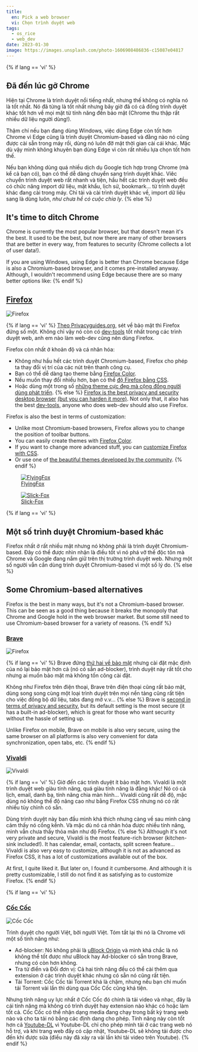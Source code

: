 ```yaml
---
title:
  en: Pick a web browser
  vi: Chọn trình duyệt web
tags:
  - os_rice
  - web_dev
date: 2023-01-30
image: https://images.unsplash.com/photo-1606908486836-c15087e04817
---
```


{% if lang == 'vi' %}
  ## Đã đến lúc gỡ Chrome

  Hiện tại Chrome là trình duyệt nổi tiếng nhất, nhưng thế không có nghĩa nó là tốt nhất. Nó đã từng là tốt nhất nhưng bây giờ đã có cả đống trình duyệt khác tốt hơn về mọi mặt từ tính năng đến bảo mật (Chrome thu thập rất nhiều dữ liệu người dùng!).

  Thậm chí nếu bạn đang dùng Windows, việc dùng Edge còn tốt hơn Chrome vì Edge cũng là trình duyệt Chromium-based và đằng nào nó cũng được cài sẵn trong máy rồi, dùng nó luôn đỡ mật thời gian cài cái khác. Mặc dù vậy mình không khuyên bạn dùng Edge vì còn rất nhiều lựa chọn tốt hơn thế.

  Nếu bạn không dùng quá nhiều dịch dụ Google tích hợp trong Chrome (mà kể cả bạn có), bạn có thể dễ dàng chuyển sang trình duyệt khác. Viêc chuyển trình duyệt web rất nhanh và tiện, hầu hết các trình duyệt web đều có chức năng import dữ liệu, mật khẩu, lịch sử, bookmark... từ trình duyệt khác đang cài trong máy. Chỉ tải và cài trình duyệt khác về, import dữ liệu sang là dùng luôn, _như chưa hề có cuộc chia ly_.
{% else %}
  ## It's time to ditch Chrome

  Chrome is currently the most popular browser, but that doesn't mean it's the best. It used to be the best, but now there are many of other browsers that are better in every way, from features to security (Chrome collects a lot of user data!).

  If you are using Windows, using Edge is better than Chrome because Edge is also a Chromium-based browser, and it comes pre-installed anyway. Although, I wouldn't recommend using Edge because there are so many better options like:
{% endif %}

## [Firefox](https://www.mozilla.org/firefox/new)

![Firefox](https://i.imgur.com/8HtSanJ.webp)

{% if lang == 'vi' %}
  [Theo Privacyguides.org](https://www.privacyguides.org/desktop-browsers/#firefox), sét về bảo mật thì Firefox đứng số một. Không chỉ vậy nó còn có [dev-tools](https://youtu.be/a-V8GFtwjos) tốt nhất trong các trình duyệt web, anh em nào làm web-dev cũng nên dùng Firefox.

  Firefox còn nhất ở khoản độ và cá nhân hóa:
  - Không như hầu hết các trình duyệt Chromium-based, Firefox cho phép ta thay đổi vị trí của các nút trên thanh công cụ.
  - Bạn có thể dễ dàng tạo theme bằng [Firefox Color](https://color.firefox.com).
  - Nếu muốn thay đổi nhiều hơn, bạn có thể [độ Firefox bằng CSS](https://www.reddit.com/r/firefox/wiki/userchrome).
  - Hoặc dùng một trong số [những theme cực đẹp mà cộng đồng người dùng phát triển](https://github.com/topics/userchrome).
{% else %}
  [Firefox is the best privacy and security desktop browser](https://www.privacyguides.org/desktop-browsers/#firefox) [(but you can harden it more)](https://www.privacyguides.org/desktop-browsers/#recommended-configuration). Not only that, it also has the best [dev-tools](https://youtu.be/a-V8GFtwjos), anyone who does web-dev should also use Firefox.

  Firefox is also the best in terms of customization:
  - Unlike most Chromium-based browsers, Firefox allows you to change the position of toolbar buttons.
  - You can easily create themes with [Firefox Color](https://color.firefox.com).
  - If you want to change more advanced stuff, you can [customize Firefox with CSS](https://www.reddit.com/r/firefox/wiki/userchrome).
  - Or use one of [the beautiful themes developed by the community](https://github.com/topics/userchrome).
{% endif %}

<a href="https://github.com/akshat46/FlyingFox">
  <figure>
    <img
      class="w-full"
      src="https://raw.githubusercontent.com/akshat46/FlyingFox/master/img/demo-hover.gif"
      alt="FlyingFox"
    />
    <figcaption class="text-center">FlyingFox</figcaption>
  </figure>
</a>

<a href="https://github.com/Etesam913/slick-fox">
  <figure>
    <img
      class="w-full"
      src="https://i.imgur.com/h4DxrhC.gif"
      alt="Slick-Fox"
    />
    <figcaption class="text-center">Slick-Fox</figcaption>
  </figure>
</a>

{% if lang == 'vi' %}
  ## Một số trình duyệt Chromium-based khác

  Firefox nhất ở rất nhiều mặt nhưng nó không phải là trình duyệt Chromium-based. Đây có thể được nhìn nhận là điều tốt vì nó phá vỡ thế độc tôn mà Chrome và Google đang nắm giữ trên thị trường trình duyệt web. Nhưng một số người vẫn cần dùng trình duyệt Chromium-based vì một số lý do.
{% else %}
  ## Some Chromium-based alternatives

  Firefox is the best in many ways, but it's not a Chromium-based browser. This can be seen as a good thing because it breaks the monopoly that Chrome and Google hold in the web browser market. But some still need to use Chromium-based browser for a variety of reasons.
{% endif %}

### [Brave](https://brave.com)

![Firefox](https://i.imgur.com/ba0rBQ6.webp)

{% if lang == 'vi' %}
  Brave đứng [thứ hai về bảo mật](https://www.privacyguides.org/desktop-browsers/#brave) nhưng cài đặt mặc định của nó lại bảo mật hơn cả (nó có sẵn ad-blocker), trình duyệt này rất tốt cho nhưng ai muốn bảo mật mà không tốn công cài đặt.

  Không như Firefox trên điện thoại, Brave trên điện thoại cũng rất bảo mật, dùng song song cùng một loại trình duyệt trên mọi nền tảng cũng rất tiện cho việc đồng bộ dữ liệu, tabs đang mở v.v...
{% else %}
  Brave is [second in terms of privacy and security](https://www.privacyguides.org/desktop-browsers/#brave), but its default setting is the most secure (it has a built-in ad-blocker), which is great for those who want security without the hassle of setting up.

  Unlike Firefox on mobile, Brave on mobile is also very secure, using the same browser on all platforms is also very convenient for data synchronization, open tabs, etc.
{% endif %}

### [Vivaldi](https://vivaldi.com)

![Vivaldi](https://i.imgur.com/Qs9lalF.webp)

{% if lang == 'vi' %}
  Giờ đến các trình duyệt ít bảo mật hơn. Vivaldi là một trình duyệt web giàu tính năng, quá giàu tính năng là đằng khác! Nó có cả lịch, email, danh bạ, tính năng chia màn hình... Vivaldi cũng rất dễ độ, mặc dùng nó không thể độ nâng cao như bằng Firefox CSS nhưng nó có rất nhiều tùy chỉnh có sẵn.

  Dùng trình duyệt này ban đầu mình khá thích nhưng càng về sau mình càng cảm thấy nó cồng kềnh. Và mặc dù nó cá nhân hóa được nhiều tính năng, mình vẫn chưa thấy thỏa mãn như độ Firefox.
{% else %}
  Although it's not very private and secure, Vivaldi is the most feature-rich browser (kitchen-sink included!). It has calendar, email, contacts, split screen feature... Vivaldi is also very easy to customize, although it is not as advanced as Firefox CSS, it has a lot of customizations available out of the box.

  At first, I quite liked it. But later on, I found it cumbersome. And although it is pretty customizable, I still do not find it as satisfying as to customize Firefox.
{% endif %}

{% if lang == 'vi' %}
  ### [Cốc Cốc](https://coccoc.com)

  ![Cốc Cốc](https://i.imgur.com/P1o0PhZ.webp)

  Trình duyệt cho người Việt, bởi người Việt. Tóm tắt lại thì nó là Chrome với một số tính năng như:
  - Ad-blocker: Nó không phải là [uBlock Origin](https://ublockorigin.com) và mình khá chắc là nó không thể tốt được như uBlock hay Ad-blocker có sẵn trong Brave, nhưng có còn hơn không.
  - Tra từ điển và Đổi đơn vị: Cả hai tính năng đều có thể cài thêm qua extension ở các trình duyệt khác nhưng có sẵn nó cũng rất tiện.
  - Tải Torrent: Cốc Cốc tải Torrent khá là chậm, nhưng nếu bạn chỉ muốn tải Torrent vài lần thì dùng qua Cốc Cốc cũng khá tiện.

  Nhưng tính năng uy lực nhất ở Cốc Cốc đó chính là tải video và nhạc, đây là cái tính năng mà không có trình duyệt hay extension nào khác có hoặc làm tốt cả. Cốc Cốc có thể nhận dạng media đang chạy trong bất kỳ trang web nào và cho ta tải nó bằng các định dang cho phép. Tính năng này còn tốt hơn cả [Youtube-DL](https://youtube-dl.org) vì Youtube-DL chỉ cho phép mình tải ở các trang web nó hỗ trợ, và khi trang web đấy có cập nhật, Youtube-DL sẽ không tải được cho đến khi được sửa (điều này đã xảy ra vài lần khi tải video trên Youtube).
{% endif %}
